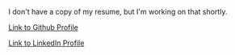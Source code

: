 I don't have a copy of my resume, but I'm working on that shortly.

[Link to Github Profile](https://github.com/jameslyleyoung)

[Link to LinkedIn Profile](https://www.linkedin.com/in/jameslyleyoung/)
